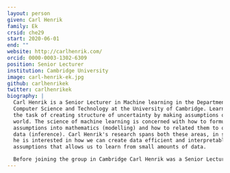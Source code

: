 ```yaml
---
layout: person
given: Carl Henrik
family: Ek
crsid: che29
start: 2020-06-01
end: ""
website: http://carlhenrik.com/
orcid: 0000-0003-1302-6309
position: Senior Lecturer
institution: Cambridge University
image: carl-henrik-ek.jpg
github: carlhenrikek
twitter: carlhenrikek
biography: |
  Carl Henrik is a Senior Lecturer in Machine learning in the Department of
  Computer Science and Technology at the University of Cambridge. Learning is
  the task of creating structure of uncertainty by making assumptions of the
  world. The science of machine learning is concerned with how to formulate
  assumptions into mathematics (modelling) and how to related them to observed
  data (inference). Carl Henrik's research spans both these areas, in specific
  he is interested in how we can create data efficient and interpretable
  assumptions that allows us to learn from small amounts of data.

  Before joining the group in Cambridge Carl Henrik was a Senior Lecturer at the University of Bristol, prior to this he was an Assistant Professor at the Royal Institute of Technology (KTH) in Stockholm. He did my postdoctoral research at University of California at Berkeley and his PhD is from Oxford Brookes University. His undergraduate degree is a MEng degree in Vehicle Engineering from the Royal Institutie of Technology in Stockholm.
---
```

